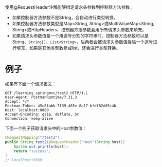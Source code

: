 

使用@RequestHeader注解能够绑定请求头参数到控制器方法参数。
- 如果控制器方法参数不是String，会自动进行类型转换。
- 如果控制器方法参数类型是Map<String, String>或MultiValueMap<String, String>或HttpHeaders，控制器方法参数会用所有请求头参数来填充。
- 如果请求头参数值是一个用逗号分割的字符串时，控制器方法参数可以是String、`String[]`、`List<String>`，后两者会被请求头参数值每隔一个逗号进行填充，如果是其他类型数组或list，还会进行类型转换。

# 例子

如果有下面一个请求报文：
```text
GET /learning_springmvc/test2 HTTP/1.1
User-Agent: PostmanRuntime/7.31.3
Accept: */*
Postman-Token: 45c8fabb-7f39-465e-8a17-bfdf82d65c4b
Host: localhost:8080
Accept-Encoding: gzip, deflate, br
Connection: keep-alive
```
下面一个例子获取请求头中的Host参数值：
```java
@RequestMapping("/test2")  
public String test2(@RequestHeader("Host")String host){  
    System.out.println(host);  
    return "success";  
}
// localhost:8080
```





